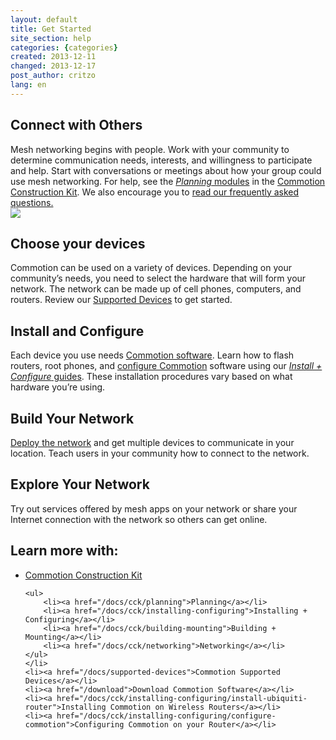 ```yaml
---
layout: default
title: Get Started
site_section: help
categories: {categories}
created: 2013-12-11
changed: 2013-12-17
post_author: critzo
lang: en
---
```

  <h2>Connect with Others</h2>

<p>Mesh networking begins with people. Work with your community to determine communication needs, interests, and willingness to participate and help. Start with conversations or meetings about how your group could use mesh networking. For help, see the <a href="/docs/cck/planning"><em>Planning</em> modules</a> in the <a href="/docs/cck">Commotion Construction Kit</a>. We also encourage you to <a href="/about/faq">read our frequently asked questions.</a><br />
<img src="/files/styles/large/public/title_image.png?itok=uhJC0pqH" /></p>

<h2>Choose your devices</h2>

<p>Commotion can be used on a variety of devices. Depending on your community’s needs, you need to select the hardware that will form your network. The network can be made up of cell phones, computers, and routers. Review our <a href="/docs/supported-devices">Supported Devices</a> to get started.</p>

<h2>Install and Configure</h2>

<p>Each device you use needs <a href="/download">Commotion software</a>. Learn how to flash routers, root phones, and <a href="/docs/cck/installing-configuring/configure-commotion">configure Commotion</a> software using our <a href="/docs/cck/installing-configuring"><em>Install + Configure</em> guides</a>. These installation procedures vary based on what hardware you’re using.</p>

<h2>Build Your Network</h2>

<p><a href="/docs/cck/building-mounting">Deploy the network</a> and get multiple devices to communicate in your location. Teach users in your community how to connect to the network.</p>

<h2>Explore Your Network</h2>

<p>Try out services offered by mesh apps on your network or share your Internet connection with the network so others can get online.</p>

<h2>Learn more with:</h2>

<ul>
	<li><a href="/docs/cck">Commotion Construction Kit</a>

	<ul>
		<li><a href="/docs/cck/planning">Planning</a></li>
		<li><a href="/docs/cck/installing-configuring">Installing + Configuring</a></li>
		<li><a href="/docs/cck/building-mounting">Building + Mounting</a></li>
		<li><a href="/docs/cck/networking">Networking</a></li>
	</ul>
	</li>
	<li><a href="/docs/supported-devices">Commotion Supported Devices</a></li>
	<li><a href="/download">Download Commotion Software</a></li>
	<li><a href="/docs/cck/installing-configuring/install-ubiquiti-router">Installing Commotion on Wireless Routers</a></li>
	<li><a href="/docs/cck/installing-configuring/configure-commotion">Configuring Commotion on your Router</a></li>
</ul>
 

